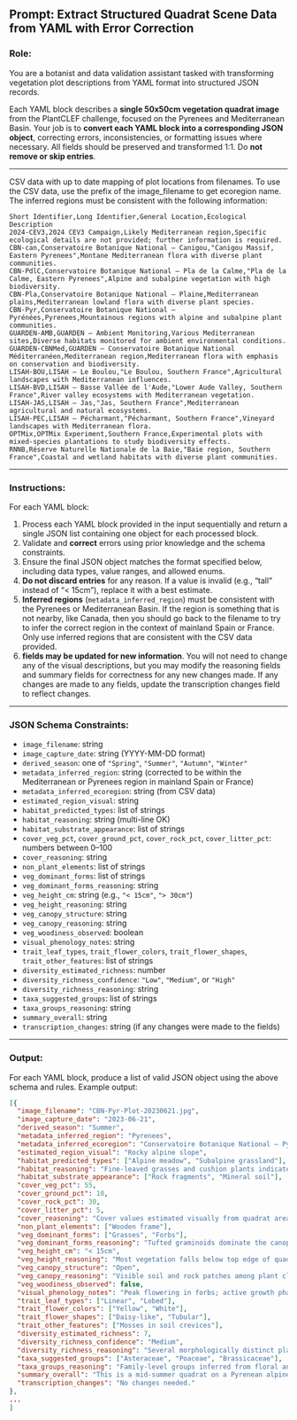 ## Prompt: Extract Structured Quadrat Scene Data from YAML with Error Correction

### Role:

You are a botanist and data validation assistant tasked with transforming vegetation plot descriptions from YAML format into structured JSON records.

Each YAML block describes a **single 50x50cm vegetation quadrat image** from the PlantCLEF challenge, focused on the Pyrenees and Mediterranean Basin. Your job is to **convert each YAML block into a corresponding JSON object**, correcting errors, inconsistencies, or formatting issues where necessary. All fields should be preserved and transformed 1:1. Do **not remove or skip entries**.

---

CSV data with up to date mapping of plot locations from filenames. To use the CSV data, use the prefix of the image_filename to get ecoregion name. The inferred regions must be consistent with the following information:

```csv
Short Identifier,Long Identifier,General Location,Ecological Description
2024-CEV3,2024 CEV3 Campaign,Likely Mediterranean region,Specific ecological details are not provided; further information is required.
CBN-can,Conservatoire Botanique National – Canigou,"Canigou Massif, Eastern Pyrenees",Montane Mediterranean flora with diverse plant communities.
CBN-PdlC,Conservatoire Botanique National – Pla de la Calme,"Pla de la Calme, Eastern Pyrenees",Alpine and subalpine vegetation with high biodiversity.
CBN-Pla,Conservatoire Botanique National – Plaine,Mediterranean plains,Mediterranean lowland flora with diverse plant species.
CBN-Pyr,Conservatoire Botanique National – Pyrénées,Pyrenees,Mountainous regions with alpine and subalpine plant communities.
GUARDEN-AMB,GUARDEN – Ambient Monitoring,Various Mediterranean sites,Diverse habitats monitored for ambient environmental conditions.
GUARDEN-CBNMed,GUARDEN – Conservatoire Botanique National Méditerranéen,Mediterranean region,Mediterranean flora with emphasis on conservation and biodiversity.
LISAH-BOU,LISAH – Le Boulou,"Le Boulou, Southern France",Agricultural landscapes with Mediterranean influences.
LISAH-BVD,LISAH – Basse Vallée de l'Aude,"Lower Aude Valley, Southern France",River valley ecosystems with Mediterranean vegetation.
LISAH-JAS,LISAH – Jas,"Jas, Southern France",Mediterranean agricultural and natural ecosystems.
LISAH-PEC,LISAH – Pécharmant,"Pécharmant, Southern France",Vineyard landscapes with Mediterranean flora.
OPTMix,OPTMix Experiment,Southern France,Experimental plots with mixed-species plantations to study biodiversity effects.
RNNB,Réserve Naturelle Nationale de la Baie,"Baie region, Southern France",Coastal and wetland habitats with diverse plant communities.
```

---

### Instructions:

For each YAML block:

1. Process each YAML block provided in the input sequentially and return a single JSON list containing one object for each processed block.
2. Validate and **correct** errors using prior knowledge and the schema constraints.
3. Ensure the final JSON object matches the format specified below, including data types, value ranges, and allowed enums.
4. **Do not discard entries** for any reason. If a value is invalid (e.g., “tall” instead of “< 15cm”), replace it with a best estimate.
5. **Inferred regions** (`metadata_inferred_region`) must be consistent with the Pyrenees or Mediterranean Basin. If the region is something that is not nearby, like Canada, then you should go back to the filename to try to infer the correct region in the context of mainland Spain or France. Only use inferred regions that are consistent with the CSV data provided.
6. **fields may be updated for new information**. You will not need to change any of the visual descriptions, but you may modify the reasoning fields and summary fields for correctness for any new changes made. If any changes are made to any fields, update the transcription changes field to reflect changes.

---

### JSON Schema Constraints:

- `image_filename`: string
- `image_capture_date`: string (YYYY-MM-DD format)
- `derived_season`: one of `"Spring"`, `"Summer"`, `"Autumn"`, `"Winter"`
- `metadata_inferred_region`: string (corrected to be within the Mediterranean or Pyrenees region in mainland Spain or France)
- `metadata_inferred_ecoregion`: string (from CSV data)
- `estimated_region_visual`: string
- `habitat_predicted_types`: list of strings
- `habitat_reasoning`: string (multi-line OK)
- `habitat_substrate_appearance`: list of strings
- `cover_veg_pct`, `cover_ground_pct`, `cover_rock_pct`, `cover_litter_pct`: numbers between 0–100
- `cover_reasoning`: string
- `non_plant_elements`: list of strings
- `veg_dominant_forms`: list of strings
- `veg_dominant_forms_reasoning`: string
- `veg_height_cm`: string (e.g., `"< 15cm"`, `"> 30cm"`)
- `veg_height_reasoning`: string
- `veg_canopy_structure`: string
- `veg_canopy_reasoning`: string
- `veg_woodiness_observed`: boolean
- `visual_phenology_notes`: string
- `trait_leaf_types`, `trait_flower_colors`, `trait_flower_shapes`, `trait_other_features`: list of strings
- `diversity_estimated_richness`: number
- `diversity_richness_confidence`: `"Low"`, `"Medium"`, or `"High"`
- `diversity_richness_reasoning`: string
- `taxa_suggested_groups`: list of strings
- `taxa_groups_reasoning`: string
- `summary_overall`: string
- `transcription_changes`: string (if any changes were made to the fields)

---

### Output:

For each YAML block, produce a list of valid JSON object using the above schema and rules. Example output:

```json
[{
  "image_filename": "CBN-Pyr-Plot-20230621.jpg",
  "image_capture_date": "2023-06-21",
  "derived_season": "Summer",
  "metadata_inferred_region": "Pyrenees",
  "metadata_inferred_ecoregion": "Conservatoire Botanique National – Pyrénées",
  "estimated_region_visual": "Rocky alpine slope",
  "habitat_predicted_types": ["Alpine meadow", "Subalpine grassland"],
  "habitat_reasoning": "Fine-leaved grasses and cushion plants indicate high-elevation herbaceous habitat.",
  "habitat_substrate_appearance": ["Rock fragments", "Mineral soil"],
  "cover_veg_pct": 55,
  "cover_ground_pct": 10,
  "cover_rock_pct": 30,
  "cover_litter_pct": 5,
  "cover_reasoning": "Cover values estimated visually from quadrat area.",
  "non_plant_elements": ["Wooden frame"],
  "veg_dominant_forms": ["Grasses", "Forbs"],
  "veg_dominant_forms_reasoning": "Tufted graminoids dominate the canopy with scattered broad-leaved forbs.",
  "veg_height_cm": "< 15cm",
  "veg_height_reasoning": "Most vegetation falls below top edge of quadrat frame.",
  "veg_canopy_structure": "Open",
  "veg_canopy_reasoning": "Visible soil and rock patches among plant clusters.",
  "veg_woodiness_observed": false,
  "visual_phenology_notes": "Peak flowering in forbs; active growth phase.",
  "trait_leaf_types": ["Linear", "Lobed"],
  "trait_flower_colors": ["Yellow", "White"],
  "trait_flower_shapes": ["Daisy-like", "Tubular"],
  "trait_other_features": ["Mosses in soil crevices"],
  "diversity_estimated_richness": 7,
  "diversity_richness_confidence": "Medium",
  "diversity_richness_reasoning": "Several morphologically distinct plant forms observed.",
  "taxa_suggested_groups": ["Asteraceae", "Poaceae", "Brassicaceae"],
  "taxa_groups_reasoning": "Family-level groups inferred from floral and leaf traits.",
  "summary_overall": "This is a mid-summer quadrat on a Pyrenean alpine slope. It features patchy vegetation dominated by grasses and small forbs with rocky substrate. Floral diversity is moderate, and phenology suggests peak season.",
  "transcription_changes": "No changes needed."
},
...
]
```
